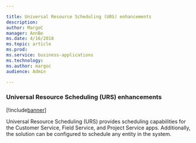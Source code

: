 ```yaml
---

title: Universal Resource Scheduling (URS) enhancements
description: 
author: MargoC
manager: AnnBe
ms.date: 4/16/2018
ms.topic: article
ms.prod: 
ms.service: business-applications
ms.technology: 
ms.author: margoc
audience: Admin

---
```

### Universal Resource Scheduling (URS) enhancements 

[!include[banner](../../includes/banner.md)]




Universal Resource Scheduling (URS) provides scheduling capabilities for the
Customer Service, Field Service, and Project Service apps. Additionally, the
solution can be configured to schedule any entity in the system.
